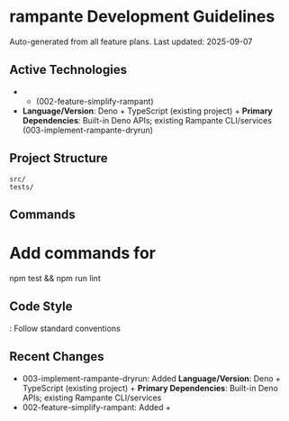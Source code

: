 # rampante Development Guidelines

Auto-generated from all feature plans. Last updated: 2025-09-07

## Active Technologies
-  +  (002-feature-simplify-rampant)
- **Language/Version**: Deno + TypeScript (existing project) + **Primary Dependencies**: Built-in Deno APIs; existing Rampante CLI/services (003-implement-rampante-dryrun)

## Project Structure
```
src/
tests/
```

## Commands
# Add commands for 
npm test && npm run lint

## Code Style
: Follow standard conventions

## Recent Changes
- 003-implement-rampante-dryrun: Added **Language/Version**: Deno + TypeScript (existing project) + **Primary Dependencies**: Built-in Deno APIs; existing Rampante CLI/services
- 002-feature-simplify-rampant: Added  +

<!-- MANUAL ADDITIONS START -->
<!-- MANUAL ADDITIONS END -->